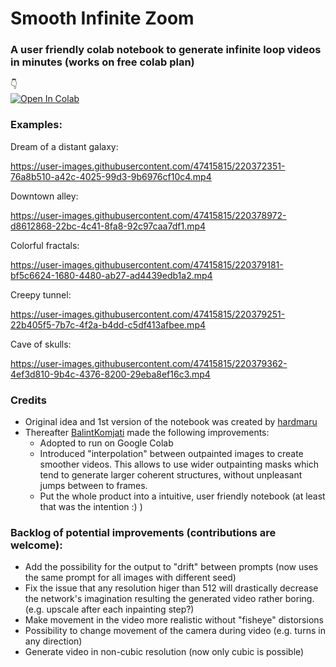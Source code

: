 # Smooth Infinite Zoom  

### A user friendly colab notebook to generate infinite loop videos in minutes (works on free colab plan)
  
👇  
<a target="_blank" href="https://colab.research.google.com/github/BalintKomjati/smooth-infinite-zoom/blob/main/smooth_infinite_zoom.ipynb">
  <img src="https://colab.research.google.com/assets/colab-badge.svg" alt="Open In Colab"/>
</a>



### Examples:

Dream of a distant galaxy:

https://user-images.githubusercontent.com/47415815/220372351-76a8b510-a42c-4025-99d3-9b6976cf10c4.mp4
  
Downtown alley:

https://user-images.githubusercontent.com/47415815/220378972-d8612868-22bc-4c41-8fa8-92c97caa7df1.mp4
  
Colorful fractals:

https://user-images.githubusercontent.com/47415815/220379181-bf5c6624-1680-4480-ab27-ad4439edb1a2.mp4
  
Creepy tunnel:

https://user-images.githubusercontent.com/47415815/220379251-22b405f5-7b7c-4f2a-b4dd-c5df413afbee.mp4
  
Cave of skulls:

https://user-images.githubusercontent.com/47415815/220379362-4ef3d810-9b4c-4376-8200-29eba8ef16c3.mp4

### Credits

 - Original idea and 1st version of the notebook was created by [hardmaru](https://github.com/hardmaru)
 - Thereafter [BalintKomjati](https://github.com/BalintKomjati) made the following improvements:
    - Adopted to run on Google Colab
    - Introduced "interpolation" between outpainted images to create smoother videos. This allows to use wider outpainting masks which tend to generate larger coherent structures, without unpleasant jumps between to frames.
    - Put the whole product into a intuitive, user friendly notebook (at least that was the intention :) )


### Backlog of potential improvements (contributions are welcome):

 - Add the possibility for the output to "drift" between prompts (now uses the same prompt for all images with different seed)
 - Fix the issue that any resolution higer than 512 will drastically decrease the network's imagination resulting the generated video rather boring. (e.g. upscale after each inpainting step?)
 - Make movement in the video more realistic without "fisheye" distorsions
 - Possibility to change movement of the camera during video (e.g. turns in any direction)
 - Generate video in non-cubic resolution (now only cubic is possible)
